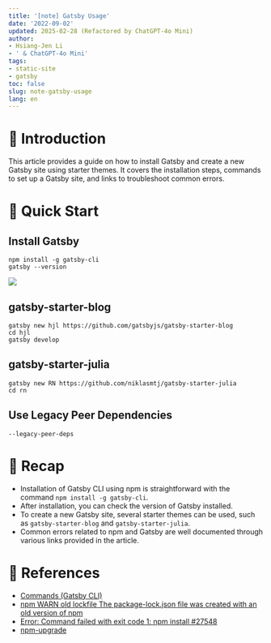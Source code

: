 ```yaml
---
title: '[note] Gatsby Usage'
date: '2022-09-02'
updated: 2025-02-28 (Refactored by ChatGPT-4o Mini)
author:
- Hsiang-Jen Li
- ' & ChatGPT-4o Mini'
tags:
- static-site
- gatsby
toc: false
slug: note-gatsby-usage
lang: en
---
```


# 📌 Introduction
This article provides a guide on how to install Gatsby and create a new Gatsby site using starter themes. It covers the installation steps, commands to set up a Gatsby site, and links to troubleshoot common errors.
<!-- more -->

# 🚀 Quick Start
## Install Gatsby
```shell=
npm install -g gatsby-cli
gatsby --version
```

![](https://i.imgur.com/GqF5btJ.png)

## gatsby-starter-blog
```shell=
gatsby new hjl https://github.com/gatsbyjs/gatsby-starter-blog
cd hjl
gatsby develop
```

## gatsby-starter-julia
```shell
gatsby new RN https://github.com/niklasmtj/gatsby-starter-julia
cd rn
```

## Use Legacy Peer Dependencies
```shell
--legacy-peer-deps
```

# 🔁 Recap
- Installation of Gatsby CLI using npm is straightforward with the command `npm install -g gatsby-cli`.
- After installation, you can check the version of Gatsby installed.
- To create a new Gatsby site, several starter themes can be used, such as `gatsby-starter-blog` and `gatsby-starter-julia`.
- Common errors related to npm and Gatsby are well documented through various links provided in the article.

# 🔗 References
- [Commands (Gatsby CLI)](https://www.gatsbyjs.com/docs/reference/gatsby-cli/)
- [npm WARN old lockfile The package-lock.json file was created with an old version of npm](https://stackoverflow.com/questions/68260784/npm-warn-old-lockfile-the-package-lock-json-file-was-created-with-an-old-version)
- [Error: Command failed with exit code 1: npm install #27548](https://github.com/gatsbyjs/gatsby/issues/27548)
- [npm-upgrade](https://www.npmjs.com/package/npm-upgrade)

